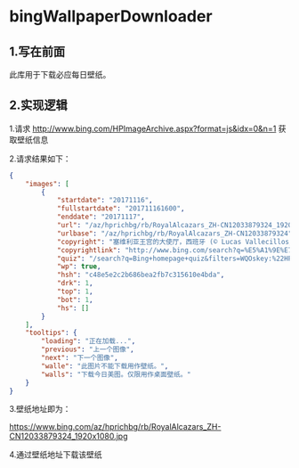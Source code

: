# bingWallpaperDownloader

## 1.写在前面

此库用于下载必应每日壁纸。

## 2.实现逻辑

1.请求 http://www.bing.com/HPImageArchive.aspx?format=js&idx=0&n=1 获取壁纸信息

2.请求结果如下：

````json
{
    "images": [
        {
            "startdate": "20171116",
            "fullstartdate": "201711161600",
            "enddate": "20171117",
            "url": "/az/hprichbg/rb/RoyalAlcazars_ZH-CN12033879324_1920x1080.jpg",
            "urlbase": "/az/hprichbg/rb/RoyalAlcazars_ZH-CN12033879324",
            "copyright": "塞维利亚王宫的大使厅，西班牙 (© Lucas Vallecillos/age fotostock)",
            "copyrightlink": "http://www.bing.com/search?q=%E5%A1%9E%E7%BB%B4%E5%88%A9%E4%BA%9A%E7%8E%8B%E5%AE%AB&form=hpcapt&mkt=zh-cn",
            "quiz": "/search?q=Bing+homepage+quiz&filters=WQOskey:%22HPQuiz_20171116_RoyalAlcazars%22&FORM=HPQUIZ",
            "wp": true,
            "hsh": "c48e5e2c2b686bea2fb7c315610e4bda",
            "drk": 1,
            "top": 1,
            "bot": 1,
            "hs": []
        }
    ],
    "tooltips": {
        "loading": "正在加载...",
        "previous": "上一个图像",
        "next": "下一个图像",
        "walle": "此图片不能下载用作壁纸。",
        "walls": "下载今日美图。仅限用作桌面壁纸。"
    }
}
````

3.壁纸地址即为：

https://www.bing.com/az/hprichbg/rb/RoyalAlcazars_ZH-CN12033879324_1920x1080.jpg

4.通过壁纸地址下载该壁纸

